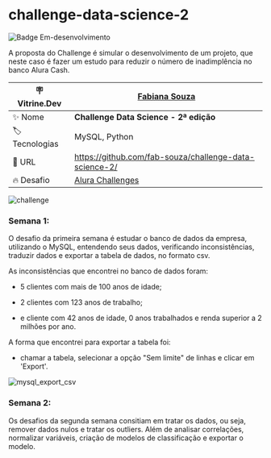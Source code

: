 # challenge-data-science-2

![Badge Em-desenvolvimento](http://img.shields.io/static/v1?label=STATUS&message=EM%20DESENVOLVIMENTO&color=BLUE&style=for-the-badge)

A proposta do Challenge é simular o desenvolvimento de um projeto, que neste caso é fazer um estudo para reduzir o número de inadimplência no banco Alura Cash.

| :placard: Vitrine.Dev |  [Fabiana Souza](https://cursos.alura.com.br/vitrinedev/fabdesouza)  |
| -------------  | --- |
| :sparkles: Nome        | **Challenge Data Science - 2ª edição**
| :label: Tecnologias | MySQL, Python
| :rocket: URL         | https://github.com/fab-souza/challenge-data-science-2/
| :fire: Desafio     | [Alura Challenges](https://www.alura.com.br/challenges/dados?utm_source=ActiveCampaign&utm_medium=email&utm_content=%5BChallenge+Dados%5D+Alura+Ca%24h+quer+contratar+voc%C3%AA%21&utm_campaign=%5BCHALLANGE%5D%28Dados+1a+ed+%29+Divulga%C3%A7%C3%A3o+para+base+de+alunos&vgo_ee=n7iuVgozRkd2hCVGucz92PlMy%2BOWWuyaZunZiCXh6gI%3D)

<!-- Inserir imagem com a #vitrinedev ao final do link -->
![challenge](https://user-images.githubusercontent.com/67301805/189999297-aa84545f-f8f9-471b-8b5c-a3ee5dd6c134.jpg#vitrinedev)


### Semana 1:

O desafio da primeira semana é estudar o banco de dados da empresa, utilizando o MySQL, entendendo seus dados, verificando inconsistências, traduzir dados e exportar a tabela de dados, no formato csv.

As inconsistências que encontrei no banco de dados foram:

- 5 clientes com mais de 100 anos de idade;

- 2 clientes com 123 anos de trabalho;

- e cliente com 42 anos de idade, 0 anos trabalhados e renda superior a 2 milhões por ano.

A forma que encontrei para exportar a tabela foi:

- chamar a tabela, selecionar a opção "Sem limite" de linhas e clicar em 'Export'.

![mysql_export_csv](https://user-images.githubusercontent.com/67301805/188746963-638ecd14-ed86-4155-9df3-8763dd08fc60.jpg)

### Semana 2:

Os desafios da segunda semana consitiam em tratar os dados, ou seja, remover dados nulos e tratar os outliers. Além de analisar correlações, normalizar variáveis, criação de modelos de classificação e exportar o modelo.
